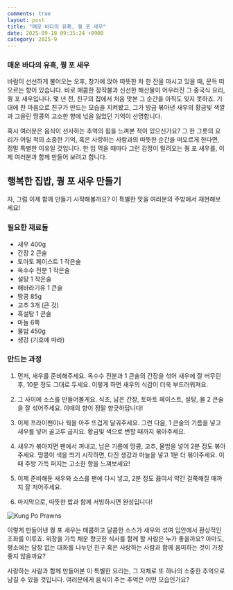```yaml
---
comments: true
layout: post
title: "매운 바다의 유혹, 퀑 포 새우"
date: 2025-09-18 09:35:24 +0900
category: 2025-9
---
```


### 매운 바다의 유혹, 퀑 포 새우

바람이 선선하게 불어오는 오후, 창가에 앉아 따뜻한 차 한 잔을 마시고 있을 때, 문득 떠오르는 향이 있습니다. 바로 매콤한 장작불과 신선한 해산물이 어우러진 그 중국식 요리, 퀑 포 새우입니다. 몇 년 전, 친구의 집에서 처음 맛본 그 순간을 아직도 잊지 못하죠. 기대에 찬 마음으로 친구가 만드는 모습을 지켜봤고, 그가 방금 볶아낸 새우의 황금빛 색깔과 그을린 땅콩의 고소한 향에 넋을 잃었던 기억이 선명합니다.

혹시 여러분은 음식이 선사하는 추억의 힘을 느껴본 적이 있으신가요? 그 한 그릇의 요리가 어릴 적의 소중한 기억, 혹은 사랑하는 사람과의 따뜻한 순간을 떠오르게 한다면, 정말 특별한 이유일 것입니다. 한 입 먹을 때마다 그런 감정이 밀려오는 퀑 포 새우를, 이제 여러분과 함께 만들어 보려고 합니다.

  

## 행복한 집밥, 퀑 포 새우 만들기

자, 그럼 이제 함께 만들기 시작해볼까요? 이 특별한 맛을 여러분의 주방에서 재현해보세요!

### 필요한 재료들

- 새우 400g
- 간장 2 큰술
- 토마토 페이스트 1 작은술
- 옥수수 전분 1 작은술
- 설탕 1 작은술
- 해바라기유 1 큰술
- 땅콩 85g
- 고추 3개 (큰 것)
- 흑설탕 1 큰술
- 마늘 6쪽
- 물밤 450g
- 생강 (기호에 따라)

  

### 만드는 과정

1. 먼저, 새우를 준비해주세요. 옥수수 전분과 1 큰술의 간장을 섞어 새우에 잘 버무린 후, 10분 정도 그대로 두세요. 이렇게 하면 새우의 식감이 더욱 부드러워져요. 

2. 그 사이에 소스를 만들어볼게요. 식초, 남은 간장, 토마토 페이스트, 설탕, 물 2 큰술을 잘 섞어주세요. 이때의 향이 정말 향긋하답니다!

3. 이제 프라이팬이나 웍을 아주 뜨겁게 달궈주세요. 그런 다음, 1 큰술의 기름을 넣고 새우를 넣어 골고루 굽지요. 황금빛 색으로 변할 때까지 볶아주세요.

4. 새우가 볶아지면 팬에서 꺼내고, 남은 기름에 땅콩, 고추, 물밤을 넣어 2분 정도 볶아주세요. 땅콩이 색을 띄기 시작하면, 다진 생강과 마늘을 넣고 1분 더 볶아주세요. 이때 주방 가득 퍼지는 고소한 향을 느껴보세요! 

5. 이제 준비해둔 새우와 소스를 팬에 다시 넣고, 2분 정도 끓여서 약간 걸쭉해질 때까지 잘 저어주세요. 

6. 마지막으로, 따뜻한 밥과 함께 서빙하시면 완성입니다! 

![Kung Po Prawns](https://www.themealdb.com/images/media/meals/1525873040.jpg)

  

이렇게 만들어낸 퀑 포 새우는 매콤하고 달콤한 소스가 새우와 섞여 입안에서 환상적인 조화를 이루죠. 위장을 가득 채운 향긋한 식사를 함께 할 사람은 누가 좋을까요? 아마도, 평소에는 담장 없는 대화를 나누던 친구 혹은 사랑하는 사람과 함께 음미하는 것이 가장 좋지 않을까요? 

사랑하는 사람과 함께 만들어본 이 특별한 요리는, 그 자체로 또 하나의 소중한 추억으로 남길 수 있을 것입니다. 여러분에게 음식이 주는 추억은 어떤 모습인가요?